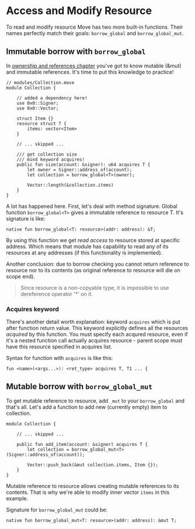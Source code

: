 # Access and Modify Resource

To read and modify resource Move has two more built-in functions. Their names perfectly match their goals: `borrow_global` and `borrow_global_mut`.

## Immutable borrow with `borrow_global`

In [ownership and references chapter](/advanced-topics/ownership-and-references.md) you've got to know mutable (&mut) and immutable references. It's time to put this knowledge to practice!

```Move
// modules/Collection.move
module Collection {

    // added a dependency here!
    use 0x0::Signer;
    use 0x0::Vector;

    struct Item {}
    resource struct T {
        items: vector<Item>
    }

    // ... skipped ...

    /// get collection size
    /// mind keyword acquires!
    public fun size(account: &signer): u64 acquires T {
        let owner = Signer::address_of(account);
        let collection = borrow_global<T>(owner);

        Vector::length(&collection.items)
    }
}
```

A lot has happened here. First, let's deal with method signature. Global function `borrow_global<T>` gives a immutable reference to resource T. It's signature is like:

```Move
native fun borrow_global<T: resource>(addr: address): &T;
```

By using this function we get *read access* to resource stored at specific address. Which means that module has capability to read any of its resources at any addresses (if this functionality is implemented).

Another conclusion: due to borrow checking you cannot return reference to resource nor to its contents (as original reference to resource will die on scope end).

> Since resource is a non-copyable type, it is impossible to use dereference operator '*' on it.

### Acquires keyword

There's another detail worth explanation: keyword `acquires` which is put after function return value. This keyword explicitly defines all the resources *acquired* by this function. You must specify each acqured resource, even if it's a nested function call actually acquires resource - parent scope must have this resource specified in acquires list.

Syntax for function with `acquires` is like this:

```Move
fun <name>(<args...>): <ret_type> acquires T, T1 ... {
```

## Mutable borrow with `borrow_global_mut`

To get mutable reference to resource, add `_mut` to your `borrow_global` and that's all. Let's add a function to add new (currently empty) item to collection.

```Move
module Collection {

    // ... skipped ...

    public fun add_item(account: &signer) acquires T {
        let collection = borrow_global_mut<T>(Signer::address_of(account));

        Vector::push_back(&mut collection.items, Item {});
    }
}
```

Mutable reference to resource allows creating mutable references to its contents. That is why we're able to modify inner vector `items` in this example.

Signature for `borrow_global_mut` could be:

```Move
native fun borrow_global_mut<T: resource>(addr: address): &mut T;
```


